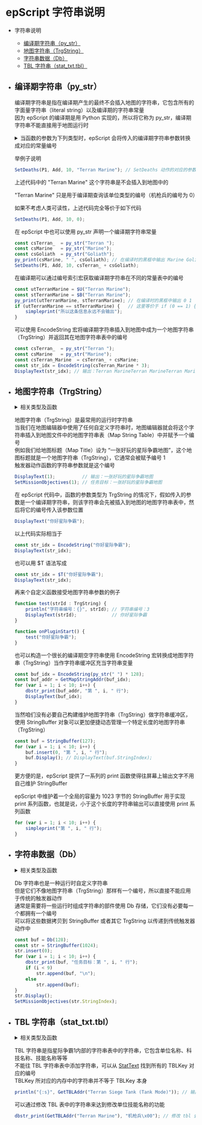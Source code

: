 # epScript 字符串说明

- 字符串说明
    - [编译期字符串（py_str）](#%E7%BC%96%E8%AF%91%E6%9C%9F%E5%AD%97%E7%AC%A6%E4%B8%B2py_str)
    - [地图字符串（TrgString）](#%E5%9C%B0%E5%9B%BE%E5%AD%97%E7%AC%A6%E4%B8%B2trgstring)
    - [字符串数据（Db）](#%E5%AD%97%E7%AC%A6%E4%B8%B2%E6%95%B0%E6%8D%AEdb)
    - [TBL 字符串（stat_txt.tbl）](#tbl-%E5%AD%97%E7%AC%A6%E4%B8%B2stat_txttbl)


- ## 编译期字符串（py_str）

    编译期字符串是指在编译期产生的最终不会插入地图的字符串，它包含所有的字面量字符串（literal string）以及编译期的字符串常量  
    因为 epScript 的编译期是用 Python 实现的，所以将它称为 py_str，编译期字符串不能直接用于地图运行时  

    <details> <summary>当函数的参数为下列类型时，epScript 会将传入的编译期字符串参数转换成对应的常量编号</summary>

    - [TrgUnit](Constants-Reference/TrgUnit.md)  
    - [TrgLocation](Constants-Reference.md#trglocation-位置区域)  
    - [TrgSwitch](Constants-Reference.md#trgswitch-开关)  
    - [TrgAIScript](Constants-Reference/TrgAIScript.md)  
    - [Weapon](Constants-Reference/Weapon.md)  
    - [Tech](Constants-Reference/Tech.md)  
    - [Upgrade](Constants-Reference/Upgrade.md)  
    - [UnitOrder](Constants-Reference/UnitOrder.md)  
    - [Flingy](Constants-Reference/Flingy.md)  
    - [Image](Constants-Reference/Image.md)  
    - [Icon](Constants-Reference/Icon.md)  
    - [Iscript](Constants-Reference/Iscript.md)  
    - [Portrait](Constants-Reference/Portrait.md)  
    - [Sprites](Constants-Reference/Sprites.md)  
    - [StatText](Constants-Reference/StatText.md)  
    </details>

    举例子说明

    ```JavaScript
    SetDeaths(P1, Add, 10, "Terran Marine"); // SetDeaths 动作的对应的参数的类型是 TrgUnit，所以它会在编译期被替换成 TrgUnit 表中对应的整数编号传入
    ```

    上述代码中的 "Terran Marine" 这个字符串是不会插入到地图中的

    "Terran Marine" 只是用于编译期查询该单位类型的编号（机枪兵的编号为 0）

    如果不考虑人类可读性，上述代码完全等价于如下代码

    ```JavaScript
    SetDeaths(P1, Add, 10, 0);
    ```

    在 epScript 中也可以使用 py_str 声明一个编译期字符串常量

    ```JavaScript
    const csTerran_  = py_str("Terran ");
    const csMarine   = py_str("Marine");
    const csGoliath  = py_str("Goliath");
    py_print(csMarine, " ", csGoliath); // 在编译时的黑框中输出 Marine Goliath
    SetDeaths(P1, Add, 10, csTerran_ + csGoliath);
    ```

    在编译期可以通过编号索引宏获取编译期字符串在不同的常量表中的编号

    ```JavaScript
    const utTerranMarine = $U("Terran Marine");
    const stTerranMarine = $B("Terran Marine");
    py_print(utTerranMarine, stTerranMarine); // 在编译时的黑框中输出 0 1
    if (utTerranMarine == stTerranMarine) {   // 这里等价于 if (0 == 1) {
        simpleprint("所以这条信息永远不会输出");
    }
    ```

    可以使用 EncodeString 宏将编译期字符串插入到地图中成为一个地图字符串（TrgString）并返回其在地图字符串表中的编号

    ```JavaScript
    const csTerran_  = py_str("Terran ");
    const csMarine   = py_str("Marine");
    const csTerran_Marine  = csTerran_ + csMarine;
    const str_idx = EncodeString(csTerran_Marine * 3);
    DisplayText(str_idx); // 输出：Terran MarineTerran MarineTerran Marine
    ```



- ## 地图字符串（TrgString）

    <details> <summary>相关类型及函数</summary>

    - TrgString  
    - StringBuffer  
    - $T(字面量字符串)  
    - EncodeString(编译期字符串)  
    - GetStringIndex(编译期字符串)  
    - GetMapStringAddr(地图字符串 : TrgString)  
    </details>
    
    地图字符串（TrgString）是最常用的运行时字符串  
    当我们在地图编辑器中使用了任何自定义字符串时，地图编辑器就会将这个字符串插入到地图文件中的地图字符串表（Map String Table）中并赋予一个编号  
    例如我们给地图标题（Map Title）设为 “一张好玩的星际争霸地图”，这个地图标题就是一个地图字符串（TrgString），它通常会被赋予编号 1  
    触发器动作函数的字符串参数就是这个编号

    ```JavaScript
    DisplayText(1);          // 输出：一张好玩的星际争霸地图
    SetMissionObjectives(1); // 任务目标：一张好玩的星际争霸地图
    ```

    在 epScript 代码中，函数的参数类型为 TrgString 的情况下，假如传入的参数是一个编译期字符串，则该字符串会先被插入到地图的地图字符串表中，然后将它的编号传入该参数位置

    ```JavaScript
    DisplayText("你好星际争霸");
    ```

    以上代码实际相当于

    ```JavaScript
    const str_idx = EncodeString("你好星际争霸");
    DisplayText(str_idx);
    ```

    也可以用 $T 语法写成

    ```JavaScript
    const str_idx = $T("你好星际争霸");
    DisplayText(str_idx);
    ```

  再来个自定义函数接受地图字符串参数的例子

    ```JavaScript
    function test(strId : TrgString) {
        println("字符串编号：{}", strId); // 字符串编号：3
        DisplayText(strId);             // 你好星际争霸
    }

    function onPluginStart() {
        test("你好星际争霸");
    }
    ```

  也可以构造一个很长的编译期空字符串使用 EncodeString 宏转换成地图字符串（TrgString）当作字符串缓冲区充当字符串变量

    ```JavaScript
    const buf_idx = EncodeString(py_str(" ") * 128);
    const buf_addr = GetMapStringAddr(buf_idx);
    for (var i = 1; i < 10; i++) {
        dbstr_print(buf_addr, "第 ", i, " 行");
        DisplayText(buf_idx);
    }
    ```

    当然咱们没有必要自己构建维护地图字符串（TrgString）做字符串缓冲区，使用 StringBuffer 对象可以更加便捷动态管理一个特定长度的地图字符串（TrgString）

    ```JavaScript
    const buf = StringBuffer(127);
    for (var i = 1; i < 10; i++) {
        buf.insert(0, "第 ", i, " 行");
        buf.Display(); // DisplayText(buf.StringIndex);
    }
    ```

    更方便的是，epScript 提供了一系列的 print 函数使得往屏幕上输出文字不用自己维护 StringBuffer

    epScript 中维护着一个全局的容量为 1023 字节的 StringBuffer 用于实现 print 系列函数，也就是说，小于这个长度的字符串输出可以直接使用 print 系列函数

    ```JavaScript
    for (var i = 1; i < 10; i++) {
        simpleprint("第 ", i, " 行");
    }
    ```



- ## 字符串数据（Db）
    <details> <summary>相关类型及函数</summary>

    - Db  
    - dbstr_addstr(dst, src)  
    - dbstr_addstr_epd(dst, srcepd)  
    - dbstr_adddw(dst, number)  
    - dbstr_addptr(dst, ptr)  
    - dbstr_print(dst, *args)  
    - sprintf(dst, format_string, *args)  
    </details>

    Db 字符串也是一种运行时自定义字符串  
    但是它们不像地图字符串（TrgString）那样有一个编号，所以直接不能应用于传统的触发器动作  
    通常是需要将一些运行时组成字符串的部件使用 Db 存储，它们没有必要每一个都拥有一个编号  
    可以将这些数据拷贝到 StringBuffer 或者其它 TrgString 以传递到传统触发器动作中  

    ```JavaScript
    const buf = Db(128);
    const str = StringBuffer(1024);
    str.insert(0);
    for (var i = 1; i < 10; i++) {
        dbstr_print(buf, "任务目标：第 ", i, " 行");
        if (i < 9)
            str.append(buf, "\n");
        else
            str.append(buf);
    }
    str.Display();
    SetMissionObjectives(str.StringIndex);
    ```



- ## TBL 字符串（stat_txt.tbl）
    <details> <summary>相关类型及函数</summary>

    - $B(字面量TBLKey)  
    - EncodeTBL(编译期TBLKey)  
    - GetTBLAddr(TBLKey或TBL编号)  
    - settbl(TBLKey或TBL编号, 偏移地址, *args)  
    - settbl2(TBLKey或TBL编号, 偏移地址, *args)  
    </details>

    TBL 字符串是指星际争霸1内部的字符串表中的字符串，它包含单位名称、科技名称、技能名称等等  
    不能往 TBL 字符串表中添加字符串，可以从 [StatText](Constants-Reference/StatText.md) 找到所有的 TBLKey 对应的编号  
    TBLKey 所对应的内存中的字符串并不等于 TBLKey 本身  

    ```JavaScript
    println("{:s}", GetTBLAddr("Terran Siege Tank (Tank Mode)")); // 输出：Terran Siege Tank
    ```

    可以通过修改 TBL 表中的字符串来达到修改单位技能名称的功能

    ```JavaScript
    dbstr_print(GetTBLAddr("Terran Marine"), "机枪兵\x00"); // 修改 tbl 会导致本地化失效，所有没有修改的单位技能名称变为英文，强烈不建议修改 tbl
    ```

    

  



